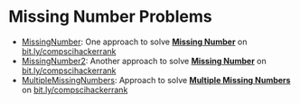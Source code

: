 # Missing Number Problems
* [MissingNumber](https://github.com/whscompsciclub/Lessons/blob/main/WHS%20Lessons/(7)-11.18%20(Arrays)/Missing%20Number%20Problems/MissingNumber.java): One approach to solve [**Missing Number**](https://www.hackerrank.com/contests/whscompsci/challenges/7-missing-number) on [bit.ly/compscihackerrank](https://bit.ly/compscihackerrank)
* [MissingNumber2](https://github.com/whscompsciclub/Lessons/blob/main/WHS%20Lessons/(7)-11.18%20(Arrays)/Missing%20Number%20Problems/MissingNumber2.java): Another approach to solve [**Missing Number**](https://www.hackerrank.com/contests/whscompsci/challenges/7-missing-number) on [bit.ly/compscihackerrank](https://bit.ly/compscihackerrank)
* [MultipleMissingNumbers](https://github.com/whscompsciclub/Lessons/blob/main/WHS%20Lessons/(7)-11.18%20(Arrays)/Missing%20Number%20Problems/MultipleMissingNumbers.java): Approach to solve [**Multiple Missing Numbers**](https://www.hackerrank.com/contests/whscompsci/challenges/7-multiple-missing-numbers) on [bit.ly/compscihackerrank](https://bit.ly/compscihackerrank)